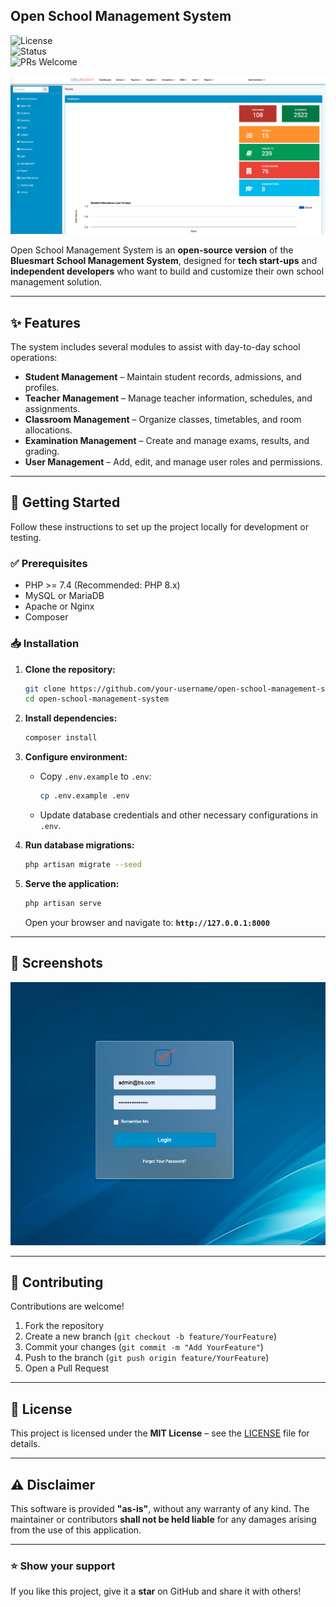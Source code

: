 ## Open School Management System  
![License](https://img.shields.io/badge/license-MIT-blue.svg)  
![Status](https://img.shields.io/badge/status-active-success.svg)  
![PRs Welcome](https://img.shields.io/badge/PRs-welcome-brightgreen.svg)  

<img src="./guide/dashboard.png"/>


Open School Management System is an **open-source version** of the **Bluesmart School Management System**, designed for **tech start-ups** and **independent developers** who want to build and customize their own school management solution.  


---

## ✨ Features  

The system includes several modules to assist with day-to-day school operations:  

- **Student Management** – Maintain student records, admissions, and profiles.  
- **Teacher Management** – Manage teacher information, schedules, and assignments.  
- **Classroom Management** – Organize classes, timetables, and room allocations.  
- **Examination Management** – Create and manage exams, results, and grading.  
- **User Management** – Add, edit, and manage user roles and permissions.  

---

## 🚀 Getting Started  

Follow these instructions to set up the project locally for development or testing.  

### ✅ Prerequisites  

- PHP >= 7.4 (Recommended: PHP 8.x)  
- MySQL or MariaDB  
- Apache or Nginx  
- Composer  

### 📥 Installation  

1. **Clone the repository:**  
   ```bash
   git clone https://github.com/your-username/open-school-management-system.git
   cd open-school-management-system
   ```

2. **Install dependencies:**

   ```bash
   composer install
   ```

3. **Configure environment:**

   * Copy `.env.example` to `.env`:

     ```bash
     cp .env.example .env
     ```
   * Update database credentials and other necessary configurations in `.env`.

4. **Run database migrations:**

   ```bash
   php artisan migrate --seed
   ```

5. **Serve the application:**

   ```bash
   php artisan serve
   ```

   Open your browser and navigate to: **`http://127.0.0.1:8000`**

---

## 📸 Screenshots

<img src="./guide/login.png"/>

---

## 🤝 Contributing

Contributions are welcome!

1. Fork the repository
2. Create a new branch (`git checkout -b feature/YourFeature`)
3. Commit your changes (`git commit -m "Add YourFeature"`)
4. Push to the branch (`git push origin feature/YourFeature`)
5. Open a Pull Request

---

## 📜 License

This project is licensed under the **MIT License** – see the [LICENSE](LICENSE) file for details.

---

## ⚠️ Disclaimer

This software is provided **"as-is"**, without any warranty of any kind. The maintainer or contributors **shall not be held liable** for any damages arising from the use of this application.

---

### ⭐ Show your support

If you like this project, give it a **star** on GitHub and share it with others!

